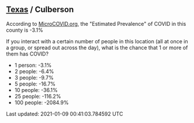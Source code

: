 
## [Texas](/united-states/texas) / Culberson

According to [MicroCOVID.org](http://microcovid.org),
the "Estimated Prevalence" of COVID in this county is -3.1%

If you interact with a certain number of people in this location
(all at once in a group, or spread out across the day), what is the chance that
1 or more of them has COVID?

- 1 person: -3.1%
- 2 people: -6.4%
- 3 people: -9.7%
- 5 people: -16.7%
- 10 people: -36.1%
- 25 people: -116.2%
- 100 people: -2084.9%

Last updated: 2021-01-09 00:41:03.784592 UTC
